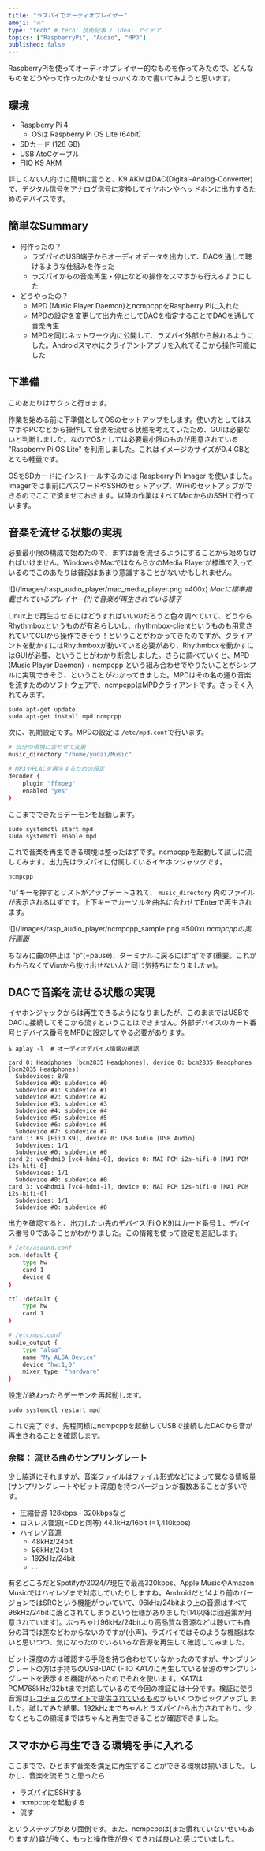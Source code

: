 ```yaml
---
title: "ラズパイでオーディオプレイヤー"
emoji: "🔥"
type: "tech" # tech: 技術記事 / idea: アイデア
topics: ["RaspberryPi", "Audio", "MPD"]
published: false
---
```


RaspberryPiを使ってオーディオプレイヤー的なものを作ってみたので、どんなものをどうやって作ったのかをせっかくなので書いてみようと思います。

## 環境

- Raspberry Pi 4
  - OSは Raspberry Pi OS Lite (64bit)
- SDカード (128 GB)
- USB AtoCケーブル
- FIIO K9 AKM

詳しくない人向けに簡単に言うと、K9 AKMはDAC(Digital-Analog-Converter)で、デジタル信号をアナログ信号に変換してイヤホンやヘッドホンに出力するためのデバイスです。

## 簡単なSummary

- 何作ったの？
  - ラズパイのUSB端子からオーディオデータを出力して、DACを通して聴けるような仕組みを作った
  - ラズパイからの音楽再生・停止などの操作をスマホから行えるようにした
- どうやったの？
  - MPD (Music Player Daemon)とncmpcppをRaspberry Piに入れた
  - MPDの設定を変更して出力先としてDACを指定することでDACを通して音楽再生
  - MPDを同じネットワーク内に公開して、ラズパイ外部から触れるようにした。Androidスマホにクライアントアプリを入れてそこから操作可能にした

## 下準備

このあたりはサクッと行きます。

作業を始める前に下準備としてOSのセットアップをします。使い方としてはスマホやPCなどから操作して音楽を流せる状態を考えていたため、GUIは必要ないと判断しました。なのでOSとしては必要最小限のものが用意されている "Raspberry Pi OS Lite" を利用しました。これはイメージのサイズが0.4 GBととても軽量です。

OSをSDカードにインストールするのには Raspberry Pi Imager を使いました。Imagerでは事前にパスワードやSSHのセットアップ、WiFiのセットアップができるのでここで済ませておきます。以降の作業はすべてMacからのSSHで行っています。

## 音楽を流せる状態の実現

必要最小限の構成で始めたので、まずは音を流せるようにすることから始めなければいけません。WindowsやMacではなんらかのMedia Playerが標準で入っているのでこのあたりは普段はあまり意識することがないかもしれません。

![](/images/rasp_audio_player/mac_media_player.png =400x)
*Macに標準搭載されているプレイヤー(?)で音楽が再生されている様子*

Linux上で再生させるにはどうすればいいのだろうと色々調べていて、どうやらRhythmboxというものが有名らしいし、rhythmbox-clientというものも用意されていてCLIから操作できそう！ということがわかってきたのですが、クライアントを動かすにはRhythmboxが動いている必要があり、Rhythmboxを動かすにはGUIが必要、ということがわかり断念しました。さらに調べていくと、MPD (Music Player Daemon) + ncmpcpp という組み合わせでやりたいことがシンプルに実現できそう、ということがわかってきました。MPDはその名の通り音楽を流すためのソフトウェアで、ncmpcppはMPDクライアントです。さっそく入れてみます。

```console
sudo apt-get update
sudo apt-get install mpd ncmpcpp
```

次に、初期設定です。MPDの設定は `/etc/mpd.conf`で行います。

```bash
# 自分の環境に合わせて変更
music_directory "/home/yudai/Music"

# MP3やFLACを再生するための設定
decoder {
    plugin "ffmpeg"
    enabled "yes"
}
```

ここまでできたらデーモンを起動します。

```console
sudo systemctl start mpd
sudo systemctl enable mpd
```

これで音楽を再生できる環境は整ったはずです。ncmpcppを起動して試しに流してみます。出力先はラズパイに付属しているイヤホンジャックです。

```console
ncmpcpp
```

"u"キーを押すとリストがアップデートされて、 `music_directory` 内のファイルが表示されるはずです。上下キーでカーソルを曲名に合わせてEnterで再生されます。

![](/images/rasp_audio_player/ncmpcpp_sample.png =500x)
*ncmpcppの実行画面*

ちなみに曲の停止は "p"(=pause)、ターミナルに戻るには"q"です(重要。これがわからなくてVimから抜け出せない人と同じ気持ちになりましたw)。

## DACで音楽を流せる状態の実現

イヤホンジャックからは再生できるようになりましたが、このままではUSBでDACに接続してそこから流すということはできません。外部デバイスのカード番号とデバイス番号をMPDに設定してやる必要があります。

```console
$ aplay -l  # オーディオデバイス情報の確認

card 0: Headphones [bcm2835 Headphones], device 0: bcm2835 Headphones [bcm2835 Headphones]
  Subdevices: 8/8
  Subdevice #0: subdevice #0
  Subdevice #1: subdevice #1
  Subdevice #2: subdevice #2
  Subdevice #3: subdevice #3
  Subdevice #4: subdevice #4
  Subdevice #5: subdevice #5
  Subdevice #6: subdevice #6
  Subdevice #7: subdevice #7
card 1: K9 [FiiO K9], device 0: USB Audio [USB Audio]
  Subdevices: 1/1
  Subdevice #0: subdevice #0
card 2: vc4hdmi0 [vc4-hdmi-0], device 0: MAI PCM i2s-hifi-0 [MAI PCM i2s-hifi-0]
  Subdevices: 1/1
  Subdevice #0: subdevice #0
card 3: vc4hdmi1 [vc4-hdmi-1], device 0: MAI PCM i2s-hifi-0 [MAI PCM i2s-hifi-0]
  Subdevices: 1/1
  Subdevice #0: subdevice #0
```

出力を確認すると、出力したい先のデバイス(FiiO K9)はカード番号１、デバイス番号０であることがわかりました。この情報を使って設定を追記します。

```bash
# /etc/asound.conf
pcm.!default {
    type hw
    card 1
    device 0
}

ctl.!default {
    type hw
    card 1
}
```

```bash
# /etc/mpd.conf
audio_output {
    type "alsa"
    name "My ALSA Device"
    device "hw:1,0"
    mixer_type  "hardware"
}
```

設定が終わったらデーモンを再起動します。

```console
sudo systemctl restart mpd
```

これで完了です。先程同様にncmpcppを起動してUSBで接続したDACから音が再生されることを確認します。

### 余談： 流せる曲のサンプリングレート

少し脇道にそれますが、音楽ファイルはファイル形式などによって異なる情報量(サンプリングレートやビット深度)を持つバージョンが複数あることが多いです。

- 圧縮音源 128kbps・320kbpsなど
- ロスレス音源(=CDと同等) 44.1kHz/16bit (=1,410kpbs)
- ハイレゾ音源
  - 48kHz/24bit
  - 96kHz/24bit
  - 192kHz/24bit
  - ...

有名どころだとSpotifyが2024/7現在で最高320kbps、Apple MusicやAmazon Musicではハイレゾまで対応していたりしますね。Androidだと14より前のバージョンではSRCという機能がついていて、96kHz/24bitより上の音源はすべて96kHz/24bitに落とされてしまうという仕様がありました(14以降は回避策が用意されています)。ぶっちゃけ96kHz/24bitより高品質な音源などは聴いても自分の耳では差などわからないのですが(小声)、ラズパイではそのような機能はないと思いつつ、気になったのでいろいろな音源を再生して確認してみました。

ビット深度の方は確認する手段を持ち合わせていなかったのですが、サンプリングレートの方は手持ちのUSB-DAC (FIIO KA17)に再生している音源のサンプリングレートを表示する機能があったのでそれを使います。KA17はPCM768kHz/32bitまで対応しているので今回の検証には十分です。検証に使う音源は[レコチョクのサイトで提供されているもの](https://recochoku.jp/hiresSample)からいくつかピックアップしました。試してみた結果、192kHzまでちゃんとラズパイから出力されており、少なくともこの領域まではちゃんと再生できることが確認できました。

## スマホから再生できる環境を手に入れる

ここまでで、ひとまず音楽を満足に再生することができる環境は揃いました。しかし、音楽を流そうと思ったら

- ラズパイにSSHする
- ncmpcppを起動する
- 流す

というステップがあり面倒です。また、ncmpcppは(まだ慣れていないせいもありますが)癖が強く、もっと操作性が良くできれば良いと感じていました。
